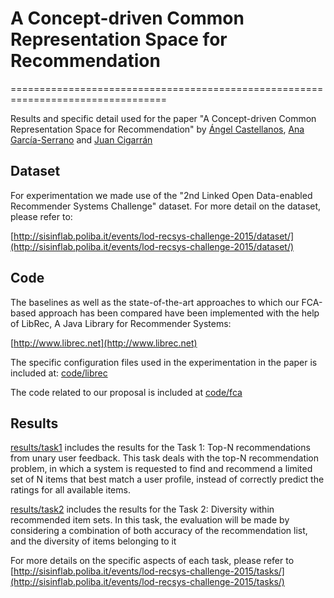 # A Concept-driven Common Representation Space for Recommendation
=================================================================================

Results and specific detail used for the paper "A Concept-driven Common Representation Space for Recommendation" by [Ángel Castellanos](http://nlp.uned.es/~acastellanos/), [Ana García-Serrano](http://nlp.uned.es/web-nlp/index.php?option=com_content&view=article&id=11) and [Juan Cigarrán](http://nlp.uned.es/~juanci/)

## Dataset

For experimentation we made use of the "2nd Linked Open Data-enabled Recommender Systems Challenge" dataset. For more detail on the dataset, please refer to:

[http://sisinflab.poliba.it/events/lod-recsys-challenge-2015/dataset/](http://sisinflab.poliba.it/events/lod-recsys-challenge-2015/dataset/)

## Code

The baselines as well as the state-of-the-art approaches to which our FCA-based approach has been compared have been implemented with the help of LibRec, A Java Library for Recommender Systems:

[http://www.librec.net](http://www.librec.net)

The specific configuration files used in the experimentation in the paper is included at: [code/librec](https://github.com/AngelCastellanos/common-space-recommendation/tree/master/code/librec)

The code related to our proposal is included at [code/fca](https://github.com/AngelCastellanos/common-space-recommendation/tree/master/code/fca)

## Results

[results/task1](https://github.com/AngelCastellanos/common-space-recommendation/tree/master/results/task1) includes the results for the Task 1: Top-N recommendations from unary user feedback. This task deals with the top-N recommendation problem, in which a system is requested to find and recommend a limited set of N items that best match a user profile, instead of correctly predict the ratings for all available items.

[results/task2](https://github.com/AngelCastellanos/common-space-recommendation/tree/master/results/task2) includes the results for the Task 2: Diversity within recommended item sets. In this task, the evaluation will be made by considering a combination of both accuracy of the recommendation list, and the diversity of items belonging to it

For more details on the specific aspects of each task, please refer to [http://sisinflab.poliba.it/events/lod-recsys-challenge-2015/tasks/](http://sisinflab.poliba.it/events/lod-recsys-challenge-2015/tasks/)




